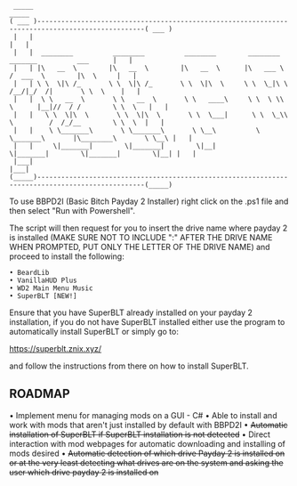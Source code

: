 ```
 _____                                                                                                   _____ 
( ___ )-------------------------------------------------------------------------------------------------( ___ )
 |   |                                                                                                   |   | 
 |   |  ________          ________          ________        ________           _______          ___      |   | 
 |   | |\   __  \        |\   __  \        |\   __  \      |\   ___ \         /  ___  \        |\  \     |   | 
 |   | \ \  \|\ /_       \ \  \|\ /_       \ \  \|\  \     \ \  \_|\ \       /__/|_/  /|       \ \  \    |   | 
 |   |  \ \   __  \       \ \   __  \       \ \   ____\     \ \  \ \\ \      |__|//  / /        \ \  \   |   | 
 |   |   \ \  \|\  \       \ \  \|\  \       \ \  \___|      \ \  \_\\ \         /  /_/__        \ \  \  |   | 
 |   |    \ \_______\       \ \_______\       \ \__\          \ \_______\       |\________\       \ \__\ |   | 
 |   |     \|_______|        \|_______|        \|__|           \|_______|        \|_______|        \|__| |   | 
 |___|                                                                                                   |___| 
(_____)-------------------------------------------------------------------------------------------------(_____)
```

To use BBPD2I (Basic Bitch Payday 2 Installer) right click on the .ps1 file and then select "Run with Powershell".

The script will then request for you to insert the drive name where payday 2 is installed (MAKE SURE NOT TO INCLUDE ":" AFTER THE DRIVE NAME WHEN PROMPTED, PUT ONLY THE LETTER OF THE DRIVE NAME) and proceed to install the following:

```
• BeardLib
• VanillaHUD Plus
• WD2 Main Menu Music
• SuperBLT [NEW!]
```

Ensure that you have SuperBLT already installed on your payday 2 installation, if you do not have SuperBLT installed either use the program to automatically install SuperBLT or simply go to:

https://superblt.znix.xyz/

and follow the instructions from there on how to install SuperBLT.

ROADMAP
-------
• Implement menu for managing mods on a GUI - C#
• Able to install and work with mods that aren't just installed by default with BBPD2I
• ~~Automatic installation of SuperBLT if SuperBLT installation is not detected~~
• Direct interaction with mod webpages for automatic downloading and installing of mods desired
• ~~Automatic detection of which drive Payday 2 is installed on or at the very least detecting what drives are on the system and asking the user which drive payday 2 is installed on~~
